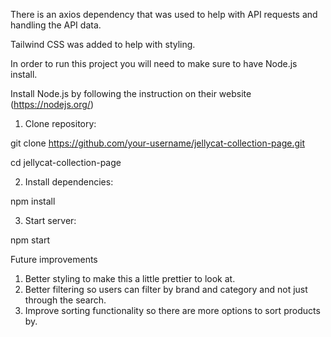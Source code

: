 There is an axios dependency that was used to help with API requests and handling the API data.

Tailwind CSS was added to help with styling.

In order to run this project you will need to make sure to have Node.js install.

Install Node.js by following the instruction on their website (https://nodejs.org/)

1. Clone repository:

git clone https://github.com/your-username/jellycat-collection-page.git

cd jellycat-collection-page

2. Install dependencies:

npm install

3. Start server:

npm start


Future improvements 
1. Better styling to make this a little prettier to look at.
2. Better filtering so users can filter by brand and category and not just through the search.
3. Improve sorting functionality so there are more options to sort products by.
